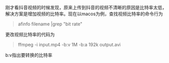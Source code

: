 刚才看抖音视频的时候发现，原来上传到抖音的视频不清晰的原因是比特率太低，解决方案是增加视频的比特率。现在以macos为例，查找视频比特率的命令行为

>afinfo filename |grep "bit rate"


更改视频比特率的代码为

>ffmpeg -i input.mp4 -b:v 1M -b:a 192k output.avi

b:v指出要转换的比特率
